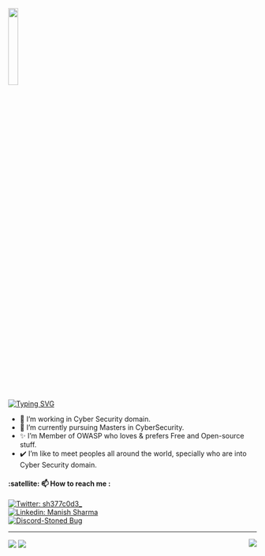 <img src="https://github.com/vimalverma558/vimalverma558/blob/v2/img/hello.gif" width="20%">

[![Typing SVG](https://readme-typing-svg.demolab.com?font=Rubik+Microbe&pause=1000&color=28F748&width=500&lines=I'm+Manish+and+you+can+call+me+sh377c0d3)](https://git.io/typing-svg)

- 🔭 I’m working in Cyber Security domain.
- 🌱 I’m currently pursuing Masters in CyberSecurity.
- ✨ I’m Member of OWASP who loves & prefers Free and Open-source stuff.
- ✔️ I’m like to meet peoples all around the world, specially who are into Cyber Security domain.

<h4 align="left">:satellite: 📫 How to reach me :</h4>

[![Twitter: sh377c0d3_](https://img.shields.io/badge/Twitter-1DA1F2?style=for-the-badge&logo=twitter&logoColor=white)](https://twitter.com/sh377c0d3) <br/>
[![Linkedin: Manish Sharma](https://img.shields.io/badge/LinkedIn-0077B5?style=for-the-badge&logo=linkedin&logoColor=white)](https://www.linkedin.com/in/sh377c0d3)<br/>
[![Discord-Stoned Bug](https://img.shields.io/badge/Discord-7289DA?style=for-the-badge&logo=discord&logoColor=white)](https://discord.gg/FSDhjmmbzv)<br/>

----


<img align="right" src="https://github-readme-stats.vercel.app/api?username=sh377c0d3&theme=blue-green&show_icons=true">

<img align="center" src="https://github-readme-stats.vercel.app/api/top-langs/?username=sh377c0d3&theme=blue-green">

<img align="center" src="https://api.accredible.com/v1/frontend/credential_website_embed_image/badge/79631443">
